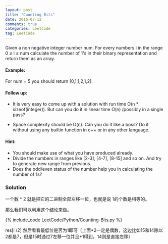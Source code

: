 ```yaml
---
layout: post
title: "Counting Bits"
date: 2016-07-12
comments: true
categories: LeetCode
tag: LeetCode
---
```



Given a non negative integer number num. For every numbers i in the range 0 ≤ i ≤ num calculate the number of 1's in their binary representation and return them as an array.

#### Example:
For num = 5 you should return [0,1,1,2,1,2].

#### Follow up:

* It is very easy to come up with a solution with run time O(n * sizeof(integer)). But can you do it in linear time O(n) /possibly in a single pass?

* Space complexity should be O(n).
Can you do it like a boss? Do it without using any builtin function in c++ or in any other language.


#### Hint:

* You should make use of what you have produced already.
* Divide the numbers in ranges like [2-3], [4-7], [8-15] and so on. And try to generate new range from previous.
* Does the odd/even status of the number help you in calculating the number of 1s?

<!--more-->
### Solution

一个数 * 2 就是把它的二进制全部左移一位，也就是说 1的个数是相等的。

那么我们可以利用这个结论来做。

{% include_code LeetCode/Python/Counting-Bits.py %}

res[i /2] 然后看看最低位是否为1即可（上面*2一定是偶数，这边比如15和14除以2都是7，但是15时通过7左移一位并且+1得到，14则是直接左移）
